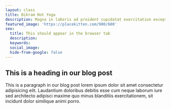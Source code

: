 ```yaml
---
layout: class
title: Bikram Hot Yoga
description: Magna in laboris ad proident cupidatat exercitation excepteur exercitation aliqua labore consectetur.
featured_image: 'https://placekitten.com/900/600'
seo: 
  title: This should appear in the browser tab
  description: 
  keywords: 
  social_image: 
  hide-from-google: false
---
```


## This is a heading in our blog post 

This  is a paragraph in our blog post lorem ipsum dolor sit amet consectetur adipisicing elit. Laudantium doloribus debitis esse cum neque laborum iure sed architecto adipisci maxime quo minus blanditiis exercitationem, sit incidunt dolor similique animi porro.